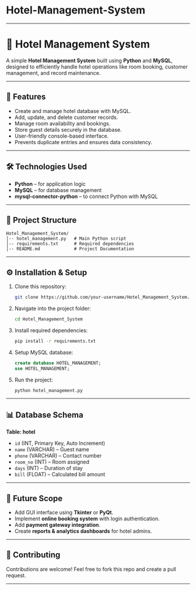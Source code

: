 # Hotel-Management-System

---

# 🏨 Hotel Management System

A simple **Hotel Management System** built using **Python** and **MySQL**, designed to efficiently handle hotel operations like room booking, customer management, and record maintenance.

---

## 📌 Features

* Create and manage hotel database with MySQL.
* Add, update, and delete customer records.
* Manage room availability and bookings.
* Store guest details securely in the database.
* User-friendly console-based interface.
* Prevents duplicate entries and ensures data consistency.

---

## 🛠️ Technologies Used

* **Python** – for application logic
* **MySQL** – for database management
* **mysql-connector-python** – to connect Python with MySQL

---

## 📂 Project Structure

```
Hotel_Management_System/
│-- hotel_management.py   # Main Python script
│-- requirements.txt      # Required dependencies
│-- README.md             # Project Documentation
```

---

## ⚙️ Installation & Setup

1. Clone this repository:

   ```bash
   git clone https://github.com/your-username/Hotel_Management_System.git
   ```

2. Navigate into the project folder:

   ```bash
   cd Hotel_Management_System
   ```

3. Install required dependencies:

   ```bash
   pip install -r requirements.txt
   ```

4. Setup MySQL database:

   ```sql
   create database HOTEL_MANAGEMENT;
   use HOTEL_MANAGEMENT;
   ```

5. Run the project:

   ```bash
   python hotel_management.py
   ```

---

## 📊 Database Schema

**Table: hotel**

* `id` (INT, Primary Key, Auto Increment)
* `name` (VARCHAR) – Guest name
* `phone` (VARCHAR) – Contact number
* `room_no` (INT) – Room assigned
* `days` (INT) – Duration of stay
* `bill` (FLOAT) – Calculated bill amount

---

## 🚀 Future Scope

* Add GUI interface using **Tkinter** or **PyQt**.
* Implement **online booking system** with login authentication.
* Add **payment gateway integration**.
* Create **reports & analytics dashboards** for hotel admins.

---

## 🤝 Contributing

Contributions are welcome! Feel free to fork this repo and create a pull request.

---
